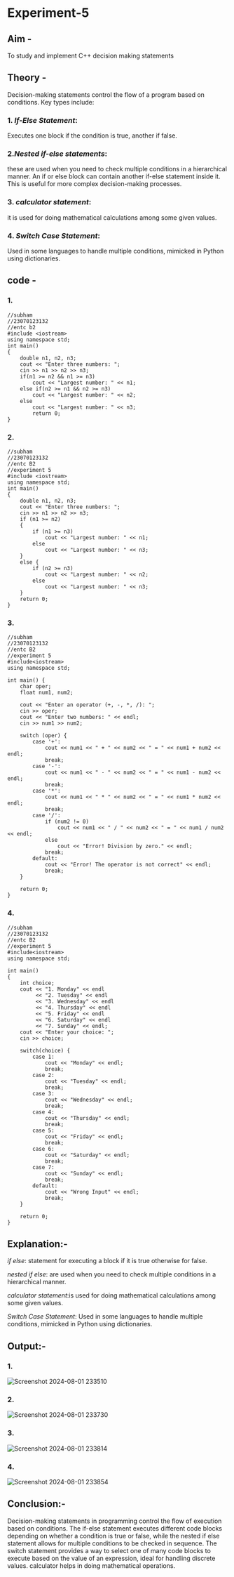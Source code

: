 # Experiment-5
## Aim -
To study and implement C++ decision making statements
## Theory -
Decision-making statements control the flow of a program based on conditions. Key types include:
### 1. *If-Else Statement*:
Executes one block if the condition is true, another if false.
### 2.*Nested if-else statements*:
these are used when you need to check multiple conditions in a hierarchical manner. An if or else block can contain another if-else statement inside it. This is useful for more complex decision-making processes.
### 3. *calculator statement*:
it is used for doing mathematical calculations among some given values.
### 4. *Switch Case Statement*: 
Used in some languages to handle multiple conditions, mimicked in Python using dictionaries.

## code -
### 1.
```
//subham
//23070123132
//entc b2
#include <iostream>
using namespace std;
int main() 
{
    double n1, n2, n3;
    cout << "Enter three numbers: ";
    cin >> n1 >> n2 >> n3;
    if(n1 >= n2 && n1 >= n3)
        cout << "Largest number: " << n1;
    else if(n2 >= n1 && n2 >= n3)
        cout << "Largest number: " << n2;
    else 
        cout << "Largest number: " << n3;
        return 0;
}
```

### 2.
```
//subham
//23070123132
//entc B2
//experiment 5
#include <iostream>
using namespace std;
int main() 
{
    double n1, n2, n3;
    cout << "Enter three numbers: ";
    cin >> n1 >> n2 >> n3;
    if (n1 >= n2) 
    {
        if (n1 >= n3)
            cout << "Largest number: " << n1;
        else
            cout << "Largest number: " << n3;
    }
    else {
        if (n2 >= n3)
            cout << "Largest number: " << n2;
        else
            cout << "Largest number: " << n3;
    }
    return 0;
}
```

### 3.
```
//subham
//23070123132
//entc B2
//experiment 5
#include<iostream>
using namespace std;

int main() {
    char oper;
    float num1, num2;

    cout << "Enter an operator (+, -, *, /): ";
    cin >> oper;
    cout << "Enter two numbers: " << endl;
    cin >> num1 >> num2;

    switch (oper) {
        case '+':
            cout << num1 << " + " << num2 << " = " << num1 + num2 << endl;
            break;
        case '-':
            cout << num1 << " - " << num2 << " = " << num1 - num2 << endl;
            break;
        case '*':
            cout << num1 << " * " << num2 << " = " << num1 * num2 << endl;
            break;
        case '/':
            if (num2 != 0)
                cout << num1 << " / " << num2 << " = " << num1 / num2 << endl;
            else
                cout << "Error! Division by zero." << endl;
            break;
        default:
            cout << "Error! The operator is not correct" << endl;
            break;
    }

    return 0;
}
```

### 4.
```
//subham
//23070123132
//entc B2
//experiment 5
#include<iostream>
using namespace std;

int main()
{
    int choice;
    cout << "1. Monday" << endl
         << "2. Tuesday" << endl
         << "3. Wednesday" << endl
         << "4. Thursday" << endl
         << "5. Friday" << endl
         << "6. Saturday" << endl
         << "7. Sunday" << endl;
    cout << "Enter your choice: ";
    cin >> choice;
    
    switch(choice) {
        case 1:
            cout << "Monday" << endl;
            break;
        case 2:
            cout << "Tuesday" << endl;
            break;
        case 3:
            cout << "Wednesday" << endl;
            break;
        case 4:
            cout << "Thursday" << endl;
            break;
        case 5:
            cout << "Friday" << endl;
            break;
        case 6:
            cout << "Saturday" << endl;
            break;
        case 7:
            cout << "Sunday" << endl;
            break;
        default:
            cout << "Wrong Input" << endl;
            break;
    }
    
    return 0;
}
```

## Explanation:-
*if else*: statement for executing a block if it is true otherwise for false.

*nested if else*: are used when you need to check multiple conditions in a hierarchical manner.

*calculator statement*:is used for doing mathematical calculations among some given values.

*Switch Case Statement*: Used in some languages to handle multiple conditions, mimicked in Python using dictionaries.

## Output:-
### 1.
![Screenshot 2024-08-01 233510](https://github.com/user-attachments/assets/759a1bbf-c527-4f1c-8eb8-37201c7cbff3)

### 2.
![Screenshot 2024-08-01 233730](https://github.com/user-attachments/assets/6b2360ff-c495-4c8b-b111-ec9af46d8c40)

### 3.
![Screenshot 2024-08-01 233814](https://github.com/user-attachments/assets/69ce62e3-b41e-48bf-a0e9-920d3b0a31cf)

### 4.
![Screenshot 2024-08-01 233854](https://github.com/user-attachments/assets/a41ab5bd-23df-4bd5-987c-d8a00ffae76a)

## Conclusion:-
Decision-making statements in programming control the flow of execution based on conditions. The if-else statement executes different code blocks depending on whether a condition is true or false, while the nested if else statement allows for multiple conditions to be checked in sequence. The switch statement provides a way to select one of many code blocks to execute based on the value of an expression, ideal for handling discrete values. calculator helps in doing mathematical operations.

